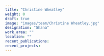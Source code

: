 ```yaml
---
title: "Christine Wheatley"
weight: 0
draft: true
image: "images/team/Christine Wheatley.jpg"
designation: "Ghana"
work_area: ""
location: ""
recent_publications:
recent_projects:
---
```


